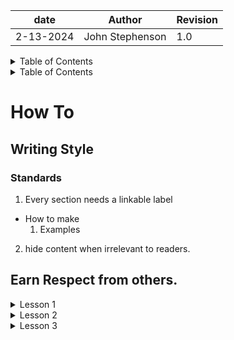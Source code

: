 | date | Author | Revision |
| ------- |--------------- |------- |
| 2-13-2024 | John Stephenson | 1.0 |  
  
<details>  
<summary>Table of Contents</summary>  

[Accomplishments](#accomplishments)  
[How To](#how_to)  
[Writing Style](#writing_style)  
</details>  




<details>
<summary>Table of Contents</summary>  

[Standards](#standards)  
[Earn Respect from Others](#earn_respect_from_others)    
</details>   

# How To  

## Writing Style  
### Standards  

1. Every section needs a linkable label 
  * How to make  
    1. Examples   
2. hide content when irrelevant to readers.


## Earn Respect from others.  


<details>
<summary>Lesson 1</summary>

when you see someone looking at their mobile phone, don't interrupt.  
Say something along the lines of: "Excuse me, I hate to change your thought pattern.  I'd like to talk with you when you're free or not as busy.
</details>

<details>  
<summary>Lesson 2</summary>
  
offer to assist any way you can.  Even if it means you send the individual to someone more knowledgeable than you.
</details>  

<details> 
<summary>Lesson 3</summary>
Don't lie.  Not even a little lie.  

you don't know what the other person(s) knows.  

You may get exposed in your own deception.  
</details>
